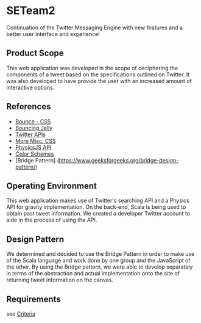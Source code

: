 # SETeam2
Continuation of the Twitter Messaging Engine with new features and a better user interface and experience! <br/>
## Product Scope
This web application was developed in the scope of deciphering the components of a tweet based on the specifications outlined on Twitter. It was also developed to have provide the user with an increased amount of interactive options.
## References
* [Bounce - CSS](http://bouncejs.com/) <br/>
* [Bouncing Jelly](https://codepen.io/dissimulate/pen/dJgMaO) <br/>
* [Twitter APIs](https://developer.twitter.com/en/docs/twitter-for-websites/javascript-api/overview.html)  <br/>
* [More Misc. CSS](https://developer.mozilla.org/en-US/docs/Web/CSS/CSS_Animations/Using_CSS_animations) <br/>
* [PhysicsJS API](http://wellcaffeinated.net/PhysicsJS/docs/) <br/>
* [Color Schemes](https://coolors.co/220c10-506c64-77cbb9-75b8c8-cdd3d5) <br/>
* [Bridge Pattern] (https://www.geeksforgeeks.org/bridge-design-pattern/) <br/>

## Operating Environment
This web application makes use of Twitter's searching API and a Physics API for gravity implementation. On the back-end, Scala is being used to obtain past tweet information. We created a developer Twitter account to aide in the process of using the API. <br/>
## Design Pattern
We determined and decided to use the Bridge Pattern in order to make use of the Scala language and work done by one group and the JavaScript of the other. By using the Bridge pattern, we were able to develop separately in terms of the abstraction and actual implementation onto the site of returning tweet information on the canvas.
## Requirements
see [Criteria](https://docs.google.com/document/d/1KlwAab5cUWVIutLbwN3RszApHJZq2cN6fz6Z1zN5fsQ/edit)
